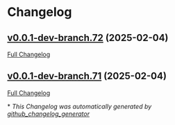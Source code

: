 # Changelog

## [v0.0.1-dev-branch.72](https://github.com/latha-414/jenkins-project/tree/v0.0.1-dev-branch.72) (2025-02-04)

[Full Changelog](https://github.com/latha-414/jenkins-project/compare/v0.0.1-dev-branch.71...v0.0.1-dev-branch.72)

## [v0.0.1-dev-branch.71](https://github.com/latha-414/jenkins-project/tree/v0.0.1-dev-branch.71) (2025-02-04)

[Full Changelog](https://github.com/latha-414/jenkins-project/compare/v0.0.1-dev-branch.69...v0.0.1-dev-branch.71)



\* *This Changelog was automatically generated by [github_changelog_generator](https://github.com/github-changelog-generator/github-changelog-generator)*
